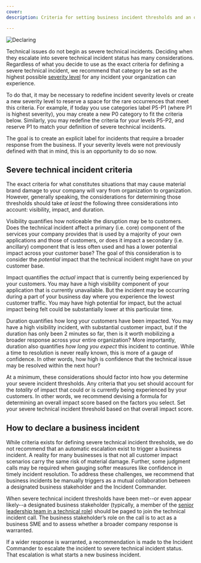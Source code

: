 ```yaml
---
cover:
description: Criteria for setting business incident thresholds and an overview of declaring a business incident

---
```

![Declaring](../assets/img/headers/Business_Declaring.png)

Technical issues do not begin as severe technical incidents. Deciding when they escalate into severe technical incident status has many considerations. Regardless of what you decide to use as the exact criteria for defining a severe technical incident, we recommend that category be set as the highest possible [severity level](https://response.pagerduty.com/before/severity_levels/) for any incident your organization can experience.

To do that, it may be necessary to redefine incident severity levels or create a new severity level to reserve a space for the rare occurrences that meet this criteria. For example, if today you use categories label P5-P1 (where P1 is highest severity), you may create a new P0 category to fit the criteria below. Similarly, you may redefine the criteria for your levels P5-P2, and reserve P1 to match your definition of severe technical incidents.

The goal is to create an explicit label for incidents that require a broader response from the business. If your severity levels were not previously defined with that in mind, this is an opportunity to do so now.

## Severe technical incident criteria
The exact criteria for what constitutes situations that may cause material brand damage to your company will vary from organization to organization. However, generally speaking, the considerations for determining those thresholds should take _at least_ the following three considerations into account: visibility, impact, and duration.

Visibility quantifies how noticeable the disruption may be to customers. Does the technical incident affect a primary (i.e. core) component of the services your company provides that is used by a majority of your own applications and those of customers, or does it impact a secondary (i.e. ancillary) component that is less often used and has a lower potential impact across your customer base? The goal of this consideration is to consider the *potential* impact that the technical incident might have on your customer base.

Impact quantifies the *actual* impact that is currently being experienced by your customers. You may have a high visibility component of your application that is currently unavailable. But the incident may be occurring during a part of your business day where you experience the lowest customer traffic. You may have high potential for impact, but the actual impact being felt could be substantially lower at this particular time.

Duration quantifies how long your customers have been impacted. You may have a high visibility incident, with substantial customer impact, but if the duration has only been 2 minutes so far, then is it worth mobilizing a broader response across your entire organization? More importantly, duration also quantifies *how long you expect* this incident to continue. While a time to resolution is never really known, this is more of a gauge of confidence. In other words, how high is confidence that the technical issue may be resolved within the next hour?

At a minimum, these considerations should factor into how you determine your severe incident thresholds. Any criteria that you set should account for the _totality_ of impact that could or is currently being experienced by your customers. In other words, we recommend devising a formula for determining an overall impact score based on the factors you select. Set your severe technical incident threshold based on that overall impact score.

## How to declare a business incident
While criteria exists for defining severe technical incident thresholds, we do not recommend that an automatic escalation exist to trigger a business incident. A reality for many businesses is that not all customer impact scenarios carry the same risk of material damage. Further, some judgment calls may be required when gauging softer measures like confidence in timely incident resolution. To address these challenges, we recommend that business incidents be manually triggers as a mutual collaboration between a designated business stakeholder and the Incident Commander.


When severe technical incident thresholds have been met--or even appear likely--a designated business stakeholder (typically, a member of the [senior leadership team in a technical role](before/roles.md#technical-slt)) should be paged to join the technical incident call. The business stakeholder’s role on the call is to act as a business SME and to assess whether a broader company response is warranted.

If a wider response is warranted, a recommendation is made to the Incident Commander to escalate the incident to severe technical incident status. That escalation is what starts a new business incident.

